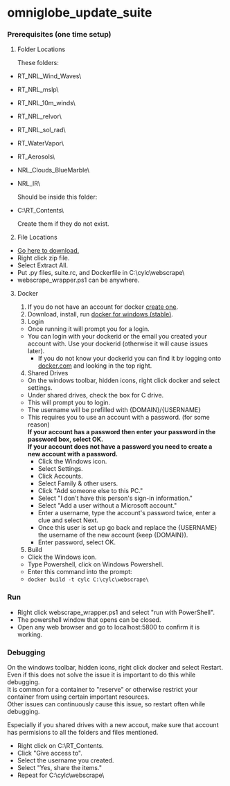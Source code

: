 # omniglobe_update_suite

### Prerequisites (one time setup)

1. Folder Locations

   These folders:
 - RT_NRL_Wind_Waves\
 - RT_NRL_mslp\
 - RT_NRL_10m_winds\
 - RT_NRL_relvor\
 - RT_NRL_sol_rad\
 - RT_WaterVapor\
 - RT_Aerosols\
 - NRL_Clouds_BlueMarble\
 - NRL_IR\

   Should be inside this folder:
 - C:\RT_Contents\

   Create them if they do not exist.

2. File Locations  

 - [Go here to download.](https://github.com/alpacaxander/omniglobe_update_suite/archive/master.zip)
 - Right click zip file.
 - Select Extract All.
 - Put .py files, suite.rc, and Dockerfile in C:\cylc\webscrape\  
 - webscrape_wrapper.ps1 can be anywhere.  

3. Docker  
   1. If you do not have an account for docker [create one](https://docs.docker.com/docker-id/ ).  
   2. Download, install, run [docker for windows (stable)](https://store.docker.com/editions/community/docker-ce-desktop-windows).  
   3. Login  

     - Once running it will prompt you for a login.  
     - You can login with your dockerid or the email you created your account with. Use your dockerid (otherwise it will cause issues later).   
       - If you do not know your dockerid you can find it by logging onto [docker.com](docker.com) and looking in the top right.  

   4. Shared Drives  

    - On the windows toolbar, hidden icons, right click docker and select settings.  
    - Under shared drives, check the box for C drive.  
    - This will prompt you to login.  
    - The username will be prefilled with {DOMAIN}/{USERNAME}  
    - This requires you to use an account with a password. (for some reason)  
    **If your account has a password then enter your password in the password box, select OK.**  
    **If your account does not have a password you need to create a new account with a password.**  
      - Click the Windows icon.  
      - Select Settings.  
      - Click Accounts.  
      - Select Family & other users.  
      - Click "Add someone else to this PC."  
      - Select "I don't have this person's sign-in information."  
      - Select "Add a user without a Microsoft account."  
      - Enter a username, type the account's password twice, enter a clue and select Next.  
      - Once this user is set up go back and replace the {USERNAME} the username of the new account (keep {DOMAIN}).
      - Enter password, select OK.  

   5. Build  

    - Click the Windows icon.  
    - Type Powershell, click on Windows Powershell.
    - Enter this command into the prompt:  
    - `docker build -t cylc C:\cylc\webscrape\`  

### Run

 - Right click webscrape_wrapper.ps1 and select "run with PowerShell".  
 - The powershell window that opens can be closed.  
 - Open any web browser and go to localhost:5800 to confirm it is working.  

### Debugging

On the windows toolbar, hidden icons, right click docker and select Restart.  
Even if this does not solve the issue it is important to do this while debugging.  
It is common for a container to "reserve" or otherwise restrict your container from using certain important resources.  
Other issues can continuously cause this issue, so restart often while debugging.  

Especially if you shared drives with a new accout, make sure that account has permisions to all the folders and files mentioned.  
 - Right click on C:\RT_Contents\.  
 - Click "Give access to".  
 - Select the username you created.  
 - Select "Yes, share the items."  
 - Repeat for C:\cylc\webscrape\

